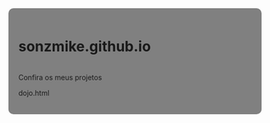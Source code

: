 <div style="background-color: #808080; padding: 20px; text-aling: center; border-radius: 10px;">

# sonzmike.github.io
<br> 
Confira os meus projetos

dojo.html
  
</div>
